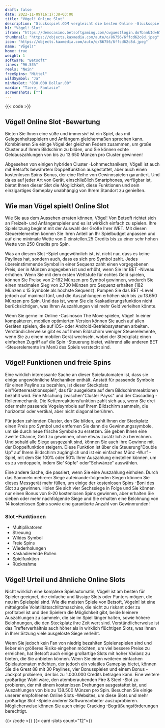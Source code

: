 ```yaml
---
draft: false
date: 2022-11-09T16:17:38+03:00
title: "Vögel! Online Slot"
description: "Glücksspiel.COM vergleicht die besten Online -Glücksspiel -Sites und -spiele der Kanada.  Unabhängige Produktbewertungen und exklusive Anmeldeangebote. Jetzt spielen!"
h1: "Vögel! Slot"
iframe: "https://democasino.betsoftgaming.com/cwguestlogin.do?bankId=675&CDN=AUTO&gameId=654"
thumbnail: "https://objects.kaxmedia.com/auto/o/86756/6ffcd62c8d.jpeg"
icon: "https://objects.kaxmedia.com/auto/o/86756/6ffcd62c8d.jpeg"
name: "Vögel!"
home: true
weight: 1
software: "Betsoft"
lines: "96.55%"
reels: "Nein"
freeSpins: "Mittel"
wildSymbol: "Ja"
minMaxBet: "830.000 Dollar.00"
maxWin: "Tiere, Fantasie"
screenshots: [""]
---
```


{{< code >}}<h2>Vögel! Online Slot -Bewertung</h2><p> Bieten Sie Ihnen eine süße und immersiv! ist ein Spiel, das mit Gelegenheitsspielern und Anfängern gleichermaßen sprechen kann. Kombinieren Sie einige Vögel der gleichen Federn zusammen, um große Cluster auf Ihrem Bildschirm zu bilden, und Sie können echte Geldauszahlungen von bis zu 13.650 Münzen pro Cluster gewinnen!</p><p>Abgesehen von einigen hybriden Cluster -Lohnmechanikern, Vögel! ist auch mit Betsofts bewährtem Doppelfunktion ausgestattet, aber auch einen kostenlosen Spins-Bonus, der eine Reihe von Gewinnspielen garantiert. Und da es auf jeder Art von Gerät, einschließlich Smartphones, verfügbar ist, bietet Ihnen dieser Slot die Möglichkeit, diese Funktionen und sein einzigartiges Gameplay unabhängig von Ihrem Standort zu genießen.</p><h2>Wie man Vögel spielt! Online Slot</h2><p>Wie Sie aus dem Aussehen erraten können, Vögel! Von Betsoft richtet sich an Freizeit- und Anfängerspieler und es ist wirklich einfach zu spielen. Ihre Spielsitzung beginnt mit der Auswahl der Größe Ihrer WET. Mit diesen Steuerelementen können Sie Ihren Anteil an Ihr Spielbudget anpassen und auf eine minimale Wette von 0 einstellen.25 Credits bis zu einer sehr hohen Wette von 250 Credits pro Spin.</p><p>Was an diesem Slot -Spiel ungewöhnlich ist, ist nicht nur, dass es keine Paylines hat, sondern auch, dass es sich pro Symbol zahlt. Jedes übereinstimmende Symbol in einer Sequenz zahlt einen vorgegebenen Preis, der in Münzen angegeben ist und erhöht, wenn Sie Ihr BET -Niveau erhöhen. Wenn Sie mit dem ersten Wettstufe für echtes Geld spielen, können Sie Preise von 2-182 Münzen pro Symbol gewinnen, wodurch Sie einen maximalen Sieg von 2.730 Münzen pro Sequenz erhalten (182 Münzen x 15 Symbole als höchste Sequenz). Pumpen Sie das BET -Level jedoch auf maximal fünf, und die Auszahlungen erhöhen sich bis zu 13.650 Münzen pro Spin. Und das ist, wenn Sie die Kaskadierungsfunktion nicht berücksichtigen, was Ihren Auszahlungen viel mehr Geld verleihen könnte.</p><p>Wenn Sie gerne im Online -Casinoson The Move spielen, Vögel! In einer kompakteren, mobilen optimierten Version können Sie auch auf allen Geräten spielen, die auf iOS- oder Android-Betriebssystemen arbeiten. Verständlicherweise gibt es auf Ihrem Bildschirm weniger Steuerelemente, wenn Sie zu einem mobilen Gerät wechseln, wobei der Steckplatz einen einfachen Zugriff auf die Spin -Steuerung bietet, während alle anderen BET -Steuerelemente im Menü des Spiels versteckt sind.</p><h2>Vögel! Funktionen und freie Spins</h2><p>Eine wirklich interessante Sache an dieser Spielautomaten ist, dass sie einige ungewöhnliche Mechaniken enthält. Anstatt für passende Symbole für einen Payline zu bezahlen, ist dieser Steckplatz ein"Kettenreaktionsspiel", das für ausgelöste auf dem Bildschirmreaktionen bezahlt wird. Eine Mischung zwischen"Cluster Payss" und der Cascading -Rollenmechanik. Die Kettenreaktionsfunktion zahlt sich aus, wenn Sie drei oder mehr passende Vogelsymbole auf Ihrem Bildschirm sammeln, die horizontal oder vertikal, aber nicht diagonal berühren.</p><p>Für jeden zahlenden Cluster, den Sie bilden, zahlt Ihnen der Steckplatz einen Preis pro Symbol und entfernen Sie dann die Gewinnungssymbole, um sie durch neue frische Symbole zu ersetzen. Sie geben Ihnen eine zweite Chance, Geld zu gewinnen, ohne etwas zusätzlich zu berechnen. Und sobald alle Siege ausgezahlt sind, können Sie auch Ihre Gewinne mit der Doppelfunktion steigern. Diese Funktion ist über die Steuerung"Double Up" auf Ihrem Bildschirm zugänglich und ist ein einfaches Münz -Wurf -Spiel, mit dem Sie 100% oder 50% Ihrer Auszahlung einstellen können, um es zu verdoppeln, indem Sie"Köpfe" oder"Schwänze" auswählen.</p><p>Eine andere Sache, die passiert, wenn Sie eine Auszahlung einholen. Durch das Sammeln mehrerer Siege aufeinanderfolgenden Siegen können Sie dieses Messgerät mehr füllen, um einige der kostenlosen Spins -Boni des Slot zu gewinnen. Holen Sie sich vier Sechssiege in Folge und Sie können nur einen Bonus von 8-20 kostenlosen Spins gewinnen, aber erhalten Sie sieben oder mehr nachfolgende Siege und Sie erhalten eine Belohnung von 14 kostenlosen Spins sowie eine garantierte Anzahl von Gewinnrunden!</p><h3>
Slot -Funktionen</h3><ul>
<li></span>
Multiplikatoren</li>
<li></span>
Streuung</li>
<li></span>
Wildes Symbol</li>
<li></span>
Freie Spins</li>
<li></span>
Wiederholungen</li>
<li></span>
Kaskadierende Rollen</li>
<li></span>
Spielfunktion</li>
<li></span>
Rücknahme</li></ul><h2>Vögel! Urteil und ähnliche Online Slots</h2><p>Nicht wirklich eine komplexe Spielautomatin, Vögel! ist am besten für Spieler geeignet, die einfache und lässige Slots oder Punters mögen, die neu im Spielspiel sind. Wie die meisten Spiele von Betsoft, Vögeln! ist eine mittelgroße Volatilitätsschlitzmaschine, die nicht zu riskant oder zu profitabel ist und den Spielern die Möglichkeit gibt, beide kleinere Auszahlungen zu sammeln, die sie im Spiel länger halten, sowie höhere Belohnungen, die den Steckplatz ihre Zeit wert sind. Verständlicherweise ist das Trefferverhältnis auch höher als in wirklich flüchtigen Slots, was Ihnen in Ihrer Sitzung viele ausgelöste Siege verleiht.</p><p>Wenn Sie jedoch kein Fan von niedrig bezahlten Spielenspielen sind und lieber ein größeres Risiko eingehen möchten, um viel bessere Preise zu erreichen, hat Betsoft auch einige großartige Slots mit hoher Varianz zu bieten, die Sie anbieten können. Wenn Sie einen weiteren einfachen Spielautomaten möchten, der jedoch ein volatiles Gameplay bietet, können Sie die Great 88 mit 30 Paylines, vier Bonusspielen und einem Bonus -Jackpot probieren, der bis zu 1.000.000 Credits betragen kann. Eine weitere großartige Wahl wäre, den atemberaubenden Fire & Steel -Slot zu probieren, der mit einem kostenlosen Drehungen ausgestattet ist, und Auszahlungen von bis zu 138.500 Münzen pro Spin. Besuchen Sie einige unserer empfohlenen Online Slots -Websites, um diese Slots und mehr großartige Slot -Spiele anderer Softwareanbieter auszuprobieren. Möglicherweise können Sie auch einige Cracking -Begrüßungsförderungen berechtigt.</p>{{< /code >}}
{{< card-slots count="12">}}
